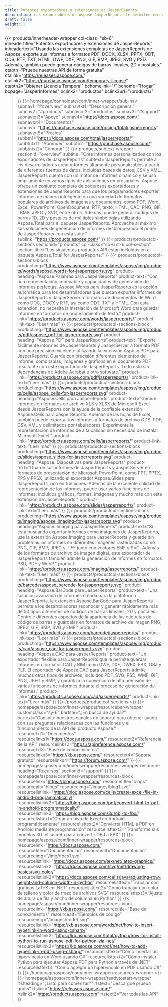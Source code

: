 ```yaml
---
title: Potentes exportadores y extensiones de JasperReports
description: Los exportadores de Aspose JasperReports le permiten crear informes dinámicos en formatos PDF, Word, Excel, PowerPoint, PNG, GIF, JPEG, CAD y SVG, códigos de barras 1D y 2D.
draft: false
weight: 1
---
```

{{< products/innerheader-wrapper col-class="sb-6"
  inheadertitle="Potentes exportadores y extensiones de JasperReports"
  inheadertext="Usando las extensiones completas de JasperReports de Aspose, exporte sus informes a formatos PDF, DOCX, XLSX, PPTX, ODT, ODS, RTF, TXT, HTML, DWF, DXF, PNG, GIF, BMP, JPEG, SVG y PSD. Además, también puede generar códigos de barras lineales, 2D y postales."
  ctabtn="Pruebe nuestras API de forma gratuita"
  ctalink="https://releases.aspose.com/"
  ctalink2="https://purchase.aspose.com/temporary-license"
  ctabtn2="Obtener Licencia Temporal"
  bchomelink="/"
  bchome="Hogar"
  bcpage="JasperInformes"
  bclink2="productos"
  bclink2url="/products/"
  >}}
  {{< homepage/conholdate/com/inner-wrapper/sub-nav 
subnav1="#overview"
subnavtxt1="Descripción general" 
subnav2="#products"
subnavtxt2="productos" 
subnav3="#support"
subnavtxt3="Apoyo" 
subnav4="https://docs.aspose.com/"
subnavtxt4="Documentos" 
subnav5="https://purchase.aspose.com/pricing/total/jasperreports"
subnavtxt5="Precios" 
subbtn1="https://docs.aspose.com/total/jasperreports/"
subbtntxt1="Aprender"
subbtn2="https://purchase.aspose.com/"
subbtntxt2="Comprar"
>}}
   {{< products/subtext-wrapper
   sectionid="overview" 
   subtitle="Cree informes personalizados con los exportadores de JasperReports"
   subtext="JasperReports permite a los desarrolladores crear informes altamente personalizables a partir de diferentes fuentes de datos, incluidas bases de datos, CSV y XML. JasperReports cuenta con un motor de informes dinámico y se usa ampliamente en varios tipos de aplicaciones empresariales. Aspose ofrece un conjunto completo de poderosos exportadores y extensiones de JasperReports para que los programadores exporten informes de manera inteligente en una variedad de formatos populares de archivos de imágenes y documentos, como PDF, Word, Excel, PowerPoint, OpenDocument, RTF, texto, HTML, CAD, PNG, GIF. , BMP, JPEG y SVG, entre otros. Además, puede generar códigos de barras 1D, 2D y postales de múltiples simbologías utilizando Aspose.Total para el paquete JasperReports. Aproveche al máximo sus soluciones de generación de informes desbloqueando el poder de JasperReports con esta suite."
   sublink="https://products.aspose.com/"
   >}} 
{{< products/productcol-sections
sectionid="products" 
col-class="sb-6 st-6 col-section"
section-title="Los siguientes productos API están incluidos en el paquete Aspose.Total for JasperReports:"
>}}
{{< products/productcol-sections-block
productimg="https://www.aspose.com/templates/aspose/img/products/words/aspose_words-for-jasperreports.svg"
product-heading="Aspose.Palabras para JasperReports"
product-text="Con una representación impecable y capacidades de generación de informes perfectas, Aspose.Words para JasperReports es la opción automática para los desarrolladores que buscan exportar informes de JasperReports y JasperServer a formatos de documentos de Word como DOC, DOCX y RTF, así como ODT, TXT y HTML. Con esta extensión, no necesita la instalación de Microsoft Word para guardar informes en formatos de procesamiento de texto."
product-link="https://products.aspose.com/words/jasperreports/"
product-link-text="Leer más"
>}}
{{< products/productcol-sections-block
productimg="https://www.aspose.com/templates/aspose/img/products/pdf/aspose_pdf-for-jasperreports.svg"
product-heading="Aspose.PDF para JasperReports"
product-text="Exporte fácilmente informes de JasperReports y JasperServer a formato PDF con una precisión excelente utilizando la extensión Aspose.PDF para JasperReports. Guarde con precisión diferentes elementos del informe, como tablas, imágenes y gráficos en el documento PDF resultante con este exportador de JasperReports. Todo esto sin dependencias de Adobe Acrobat u otro software."
product-link="https://products.aspose.com/pdf/jasperreports/"
product-link-text="Leer más"
>}}
{{< products/productcol-sections-block
productimg="https://www.aspose.com/templates/aspose/img/products/cells/aspose_cells-for-jasperreports.svg"
product-heading="Aspose.Cells para JasperReports"
product-text="Genere informes en formatos de archivo XLS y XLSX de Microsoft Excel desde JasperReports con la ayuda de la confiable extensión Aspose.Cells para JasperReports. Además de las hojas de Excel, también puede exportar los informes a formatos de archivo ODS, PDF, CSV, XML y delimitados por tabuladores. Experimente la representación de informes de alta calidad sin necesidad de instalar Microsoft Excel."
product-link="https://products.aspose.com/cells/jasperreports/"
product-link-text="Leer más"
>}}
{{< products/productcol-sections-block
productimg="https://www.aspose.com/templates/aspose/img/products/slides/aspose_slides-for-jasperreports.svg"
product-heading="Aspose. Diapositivas para JasperReports"
product-text="Guarde sus informes de JasperReports y JasperServer en formatos de presentación de Microsoft PowerPoint, como PPT, PPTX, PPS y PPSX, utilizando el exportador Aspose.Slides para JasperReports, rico en funciones. Además de la excelente calidad de representación de los informes, puede usar varias funciones de informes, incluidos gráficos, formas, imágenes y mucho más con esta extensión de JasperReports."
product-link="https://products.aspose.com/slides/jasperreports/"
product-link-text="Leer más"
>}}
{{< products/productcol-sections-block
productimg="https://www.aspose.com/templates/aspose/img/products/imaging/aspose_imaging-for-jasperreports.svg"
product-heading="Aspose. Imaging para JasperReports"
product-text="Si está buscando exportar informes como imágenes de JasperReports, use la extensión Aspose.Imaging para JasperReports y guarde sin problemas los informes en diferentes imágenes rasterizadas como PNG, GIF, BMP, JPEG y TIFF junto con vectores EMF y SVG. Además de los formatos de archivo de imagen digital, este exportador de JasperReports también admite la generación de informes en formatos PSD, PDF y WebP."
product-link="https://products.aspose.com/imaging/jasperreports/"
product-link-text="Leer más"
>}}
{{< products/productcol-sections-block
productimg="https://www.aspose.com/templates/aspose/img/products/barcode/aspose_barcode-for-jasperreports.svg"
product-heading="Aspose.BarCode para JasperReports"
product-text="Una solución avanzada de informes creada para la plataforma JasperReports, la extensión Aspose.BarCode para JasperReports permite a los desarrolladores reconocer y generar rápidamente más de 50 tipos diferentes de códigos de barras lineales, 2D y postales. Controle diferentes aspectos de la apariencia de las etiquetas de código de barras y guárdelas en formatos de archivo de imagen PNG, JPEG, GIF, BMP, SVG y EMF."
product-link="https://products.aspose.com/barcode/jasperreports/"
product-link-text="Leer más"
>}} 
{{< products/productcol-sections-block
productimg="https://www.aspose.com/templates/aspose/img/products/cad/aspose_cad-for-jasperreports.svg"
product-heading="Aspose.CAD para JasperReports"
product-text="Un exportador flexible para JasperReports que le permite guardar informes en formatos CAD y BIM como DWF, DXF, DWFX, FBX, OBJ y PLT. El exportador de Aspose.CAD para JasperReports admite muchos otros tipos de archivos, incluidos PDF, SVG, PSD, WMF, GIF, PNG, JPEG y BMP, y garantiza la conversión de alta precisión de varias funciones de informes durante el proceso de generación de informes."
product-link="https://products.aspose.com/cad/jasperreports/"
product-link-text="Leer más"
>}}
{{< /products/productcol-sections >}}
{{< homepage/aspose/com/inner-wrapper/resourcebar-wrapper
customclass="sy-6"
bartitle="¿En busca de ayuda?"
bartext="Consulte nuestros canales de soporte para obtener ayuda con sus preguntas relacionadas con las funciones y el funcionamiento de la API del producto Aspose."
resourcetxt1="Documentos"
resourcelinks1="https://docs.aspose.com/"
resourcetxt2="Referencia de la API"
resourcelinks2="https://apireference.aspose.com/"
resourcetxt3="Base de conocimientos"
resourcelinks3="https://kb.aspose.com/"
resourcetxt4="Soporte gratuito"
resourcelinks4="https://forum.aspose.com/"
>}}
{{< homepage/aspose/com/inner-wrapper/resources-wrapper
resource-heading="Recursos"
sectionid="support"
>}}
{{< homepage/aspose/com/inner-wrapper/resources-block 
resourcelink="https://blog.aspose.com/"
resourcetitle="blogs"
resourcealt="blogs"
resourceimg="/images/blog1.svg"
resourcelistlink="https://blog.aspose.com/cells/create-excel-file-in-android-programmatically/" 
resourcelistlink2="https://blog.aspose.com/pdf/convert-html-to-pdf-in-android-programmatically/" 
resourcelistlink3="https://blog.aspose.com/3d/obj-to-fbx/"
resourcelisttext="Crear archivo de Excel en Android programáticamente"
resourcelisttext2="Convierta HTML a PDF en Android mediante programación"
resourcelisttext3="Transforme sus modelos 3D: el secreto para convertir OBJ a FBX"
>}}
{{< homepage/aspose/com/inner-wrapper/resources-block 
resourcelink="https://docs.aspose.com/"
resourcetitle="Documentación"
resourcealt="Documentación"
resourceimg="/img/docs1.svg"
resourcelistlink="https://docs.aspose.com/tex/net/latex-graphics/" 
resourcelistlink2="https://docs.aspose.com/svg/net/drawing-basics/svg-color/" 
resourcelistlink3="https://docs.aspose.com/cells/java/adjusting-row-height-and-column-width-in-python"
resourcelisttext="Trabajar con gráficos LaTeX en .NET"
resourcelisttext2="Cómo trabajar con color de relleno y color de trazo de archivos SVG"
resourcelisttext3="Ajuste de altura de fila y ancho de columna en Python"
>}}
{{< homepage/aspose/com/inner-wrapper/resources-block 
resourcelink="https://kb.aspose.com/"
resourcetitle="Base de conocimientos"
resourcealt="Ejemplos de código"
resourceimg="/images/code1.svg"
resourcelistlink="https://kb.aspose.com/words/net/how-to-insert-hyperlink-in-word-using-csharp/" 
resourcelistlink2="https://kb.aspose.com/total/python/how-to-install-python-to-run-aspose-pdf-for-python-via-net/" 
resourcelistlink3="https://kb.aspose.com/pdf/net/how-to-add-hyperlink-in-pdf-using-csharp/"
resourcelisttext="Cómo insertar un hipervínculo en Word usando C#"
resourcelisttext2="Cómo instalar Python para ejecutar Aspose.PDF para Python a través de .NET"
resourcelisttext3="Cómo agregar un hipervínculo en PDF usando C#"
>}}
{{< /homepage/aspose/com/inner-wrapper/resources-wrapper >}}
{{< homepage/aspose/com/inner-wrapper/readytostart-wrapper
rtsheading="¿Listo para comenzar?"
rtstext="Descargue prueba gratis"
rtslink="https://releases.aspose.com/"
rtslink2="https://products.aspose.com"
rtstext2="Ver todas las API"
>}}
